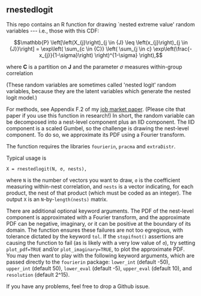 ## rnestedlogit

This repo contains an R function for drawing `nested extreme value' random variables --- i.e., those with this CDF:
```math
\mathbb{P}
\left[\left(X_{j}\right)_{j \in {J} \leq 
\left(x_{j}\right)_{j \in {J}}\right]
= \exp\left(
\sum_{c \in {C}} 
\left(
\sum_{j \in c} \exp\left(\frac{-x_{j}}{1-\sigma}\right)
\right)^{1-\sigma}
\right),
```
where $\mathbf{C}$ is a partition on $\mathbf{J}$ and the parameter $σ$ measures within-group correlation

(These random variables are sometimes called 'nested logit' random variables, because they are the latent variables which generate the nested logit model.)

For methods, see Appendix F.2 of my [job market paper](https://wilburtownsend.github.io/papers/visas.pdf). (Please cite that paper if you use this function in research!) In short, the random variable can be decomposed into a nest-level component plus an IID component. The IID component is a scaled Gumbel, so the challenge is drawing the nest-level component. To do so, we approximate its PDF using a Fourier transform.

The function requires the libraries `fourierin`, `pracma` and `extraDistr`.

Typical usage is 
```
X = rnestedlogit(N, σ, nests),
```
where `N` is the number of vectors you want to draw, `σ` is the coefficient measuring within-nest correlation, and `nests` is a vector indicating, for each product, the nest of that product (which must be coded as an integer). The output `X` is an `N`-by-`length(nests)` matrix.

There are additional optional keyword arguments. The PDF of the nest-level component is approximated with a Fourier transform, and the approximate PDF can be negative, imaginary, or it can be positive at the boundary of its domain. The function ensures these failures are not too egregious, with tolerance dictated by the keyword `tol`. If the `stopifnot()` assertions are causing the function to fail (as is likely with a very low value of `σ`), try setting `plot_pdf=TRUE` and/or `plot_imaginary=TRUE`, to plot the approximate PDF. You may then want to play with the following keyword arguments, which are passed directly to the `fourierin` package: `lower_int` (default -50), `upper_int` (default 50), `lower_eval` (default -5), `upper_eval` (default 10), and `resolution` (default 2^15).

If you have any problems, feel free to drop a Github issue.
